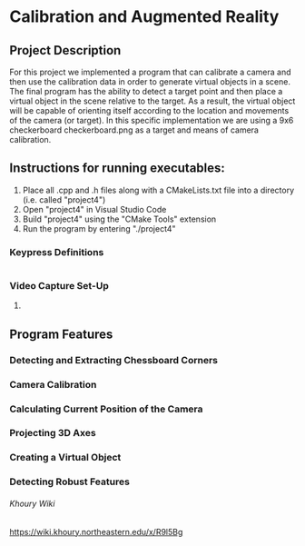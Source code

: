 # Calibration and Augmented Reality

## Project Description
For this project we implemented a program that can calibrate a camera and then use the calibration data in order to generate virtual objects in a scene. The final program has the ability to detect a target point and then place a virtual object in the scene relative to the target. As a result, the virtual object will be capable of orienting itself according to the location and movements of the camera (or target). In this specific implementation we are using a 9x6 checkerboard checkerboard.png  as a target and means of camera calibration. 

## Instructions for running executables:
1. Place all .cpp and .h files along with a CMakeLists.txt file into a directory (i.e. called "project4")
2. Open "project4" in Visual Studio Code
3. Build "project4" using the "CMake Tools" extension
4. Run the program by entering "./project4" 

### Keypress Definitions
```

```

### Video Capture Set-Up
1. 

## Program Features

### Detecting and Extracting Chessboard Corners
<src img="/readme-images/chessboard-corners.png" alt="chessboard">


### Camera Calibration
<src img="/readme-images/calibration.png" alt="calibration">

### Calculating Current Position of the Camera
<src img="/readme-images/camera-position.png" alt="position">

### Projecting 3D Axes

### Creating a Virtual Object

### Detecting Robust Features


###### Khoury Wiki
https://wiki.khoury.northeastern.edu/x/R9l5Bg
